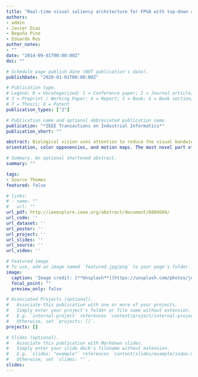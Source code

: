 ```yaml
---
title: "Real-time visual saliency architecture for FPGA with top-down attention modulation"
authors:
- admin
- Javier Diaz 
- Begoña Pino
- Eduardo Ros
author_notes:
- ""
date: "2014-09-01T00:00:00Z"
doi: ""

# Schedule page publish date (NOT publication's date).
publishDate: "2020-01-01T00:00:00Z"

# Publication type.
# Legend: 0 = Uncategorized; 1 = Conference paper; 2 = Journal article;
# 3 = Preprint / Working Paper; 4 = Report; 5 = Book; 6 = Book section;
# 7 = Thesis; 8 = Patent
publication_types: ["2"]

# Publication name and optional abbreviated publication name.
publication: "*IEEE Transactions on Industrial Informatics*"
publication_short: ""

abstract: Biological vision uses attention to reduce the visual bandwidth simplifying the higher-level processing. This paper presents a model and its hardware real-time architecture in a field programmable gate array (FPGA) to be integrated in a robotic system that emulates this powerful biological process. It is based on the combination of bottom-up saliency and top-down task-dependent modulation. The bottom-up stream is deployed including local energy,
orientation, color opponencies, and motion maps. The most novel part of this work is the saliency modulation by two high-level features: 1) optical flow and 2) disparity. Furthermore, the influence of the features may be adjusted depending on the application. The proposed system reaches 180 fps for 640× 480 resolution. Finally, an example shows its modulation potential for driving assistance systems.

# Summary. An optional shortened abstract.
summary: ""

tags:
- Source Themes
featured: false

# links:
# - name: ""
#   url: ""
url_pdf: http://ieeexplore.ieee.org/abstract/document/6804684/
url_code: ''
url_dataset: ''
url_poster: ''
url_project: ''
url_slides: ''
url_source: ''
url_video: ''

# Featured image
# To use, add an image named `featured.jpg/png` to your page's folder. 
image:
  caption: 'Image credit: [**Unsplash**](https://unsplash.com/photos/jdD8gXaTZsc)'
  focal_point: ""
  preview_only: false

# Associated Projects (optional).
#   Associate this publication with one or more of your projects.
#   Simply enter your project's folder or file name without extension.
#   E.g. `internal-project` references `content/project/internal-project/index.md`.
#   Otherwise, set `projects: []`.
projects: []

# Slides (optional).
#   Associate this publication with Markdown slides.
#   Simply enter your slide deck's filename without extension.
#   E.g. `slides: "example"` references `content/slides/example/index.md`.
#   Otherwise, set `slides: ""`.
slides:
---
```


